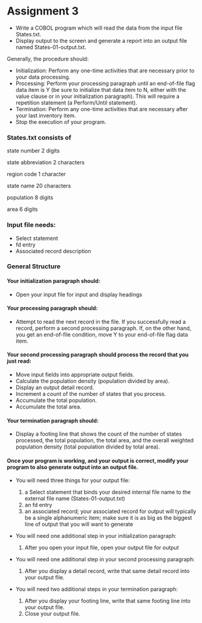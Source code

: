 # Assignment 3

- Write a COBOL program which will read the data from the input file States.txt.
- Display output to the screen and generate a report into an output file named States-01-output.txt.

Generally, the procedure should:

- Initialization: Perform any one-time activities that are necessary prior to your data processing.
-    Processing: Perform your processing paragraph until an end-of-file flag data item is Y (be sure to initialize that data item to N, either with the value clause or in your initialization paragraph). This will require a repetition statement (a Perform/Until statement).
 -   Termination: Perform any one-time activities that are necessary after your last inventory item.
  -  Stop the execution of your program.


### States.txt consists of

state number         2 digits

state abbreviation   2 characters

region code          1 character

state name           20 characters

population           8 digits

area                       6 digits


### Input file needs:
- Select statement
- fd entry
- Associated record description

### General Structure

#### Your initialization paragraph should:
- Open your input file for input and display headings

#### Your processing paragraph should: 
- Attempt to read the next record in the file. If you successfully read a record, perform a second processing paragraph. If, on the other hand, you get an end-of-file condition, move Y to your end-of-file flag data item.

#### Your second processing paragraph should process the record that you just read:

   - Move input fields into appropriate output fields.
   - Calculate the population density (population divided by area).
   - Display an output detail record.
   - Increment a count of the number of states that you process.
   - Accumulate the total population.
   - Accumulate the total area.

#### Your termination paragraph should:
- Display a footing line that shows the count of the number of states processed, the total population, the total area, and the overall weighted population density (total population divided by total area).



#### Once your program is working, and your output is correct, modify your program to also generate output into an output file. 

- You will need three things for your output file:

   1. a Select statement that binds your desired internal file name to the external file name (States-01-output.txt)
   2. an fd entry
   3. an associated record; your associated record for output will typically be a single alphanumeric item; make sure it is as big as the biggest line of output that you will want to generate

 

- You will need one additional step in your initialization paragraph:

   1. After you open your input file, open your output file for output

 

- You will need one additional step in your second processing paragraph:

   1. After you display a detail record, write that same detail record into your output file.

 

- You will need two additional steps in your termination paragraph:
  1. After you display your footing line, write that same footing line into your output file.
   2.  Close your output file.
